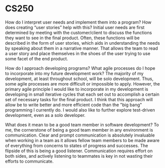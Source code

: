 # CS250

How do I interpret user needs and implement them into a program? How does creating “user stories” help with this?
Initial user needs are first determined by meeting with the customer/client to discuss the functions they want to see in the final product. Often, these functions will be described in the form of user stories, which aids in understanding the needs by speaking about them in a narrative manner. That allows the team to read a user story and place themselves in the shoes of the user trying to use some facet of the end product.

How do I approach developing programs? What agile processes do I hope to incorporate into my future development work?
The majority of my development, at least throughout school, will be solo development. Thus, some agile processes are more difficult or impossible to apply. However, the primary agile principle I would like to incorporate in my development is developing in small iterative cycles that each set out to accomplish a certain set of necessary tasks for the final product. I think that this approach will allow be to write better and more efficient code than the "big bang" programming I currently do. I would also like to further explore test-driven development, even as a solo developer.

What does it mean to be a good team member in software development?
To me, the cornerstone of being a good team member in any environment is communication. Clear and prompt communication is absolutely invaluable when working in a team as it allows fellow team members to be made aware of everything from concerns to states of progress and successes. The flipside of this is being a good listener. Communication requires effort on both sides, and actively listening to teammates is key in not wasting their efforts to communicate.
